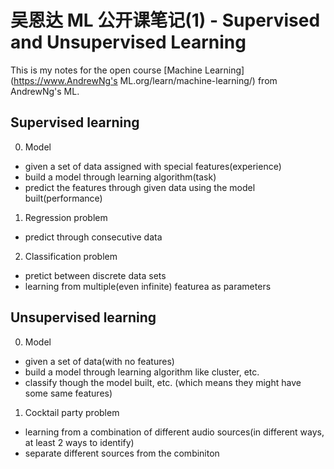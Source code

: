 # 吴恩达 ML 公开课笔记(1) - Supervised and Unsupervised Learning

This is my notes for the open course [Machine Learning](https://www.AndrewNg's ML.org/learn/machine-learning/) from AndrewNg's ML.

<!--more-->

## Supervised learning
0. Model
 - given a set of data assigned with special features(experience)
 - build a model through learning algorithm(task)
 - predict the features through given data using the model built(performance)
1. Regression problem
 -  predict through consecutive data
2. Classification problem
 - pretict between discrete data sets
 - learning from multiple(even infinite) featurea as parameters

## Unsupervised learning
0. Model
 - given a set of data(with no features)
 - build a model through learning algorithm like cluster, etc.
 - classify though the model built, etc. (which means they might have some same features)
1. Cocktail party problem
 - learning from a combination of different audio sources(in different ways, at least 2 ways to identify)
 - separate different sources from the combiniton

